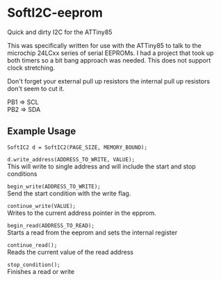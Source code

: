 SoftI2C-eeprom
==============
Quick and dirty I2C for the ATTiny85

This was specifically written for use with the ATTiny85 to talk to the microchip 24LCxx series of serial EEPROMs. I had a project that took up both timers so a bit bang approach was needed. This does not support clock stretching.

Don't forget your external pull up resistors the internal pull up resistors don't seem to cut it.  

PB1 => SCL  
PB2 => SDA  

Example Usage
------------------------

`SoftIC2 d = SoftIC2(PAGE_SIZE, MEMORY_BOUND);`  

`d.write_address(ADDRESS_TO_WRITE, VALUE);`  
This will write to single address and will include the start and stop conditions  


`begin_write(ADDRESS_TO_WRITE);`  
Send the start condition with the write flag.

`continue_write(VALUE);`  
Writes to the current address pointer in the epprom.

`begin_read(ADDRESS_TO_READ);`  
Starts a read from the eeprom and sets the internal register

`continue_read();`  
Reads the current value of the read address

`stop_condition();`  
Finishes a read or write




